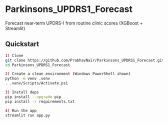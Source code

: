 # Parkinsons_UPDRS1_Forecast
Forecast near-term UPDRS-I from routine clinic scores (XGBoost + Streamlit)

## Quickstart

```bash
1) Clone
git clone https://github.com/PrabhavNair/Parkinsons_UPDRS1_Forecast.git
cd Parkinsons_UPDRS1_Forecast

2) Create a clean environment (Windows PowerShell shown)
python -m venv .venv
. .venv/Scripts/Activate.ps1

3) Install deps
pip install --upgrade pip
pip install -r requirements.txt

4) Run the app
streamlit run app.py
